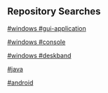 <!--- ![](https://github-readme-stats.vercel.app/api?username=RadAd&show_icons=true&theme=nord) --->
<!--- ![](https://github-readme-stats.vercel.app/api/top-langs/?username=RadAd&layout=compact&theme=nord) --->

<!--- # [Windows](https://github.com/RadAd?tab=repositories&q=%23windows) --->
<!--- [![](https://github-readme-stats.vercel.app/api/pin/?username=RadAd&repo=RadNotepadMFC&theme=nord)](https://github.com/RadAd/RadNotepadMFC) --->
<!--- [![](https://github-readme-stats.vercel.app/api/pin/?username=RadAd&repo=RadLine&theme=nord)](https://github.com/RadAd/RadLine) --->

## Repository Searches
[#windows #gui-application](https://github.com/RadAd?tab=repositories&q=%23windows+%23gui-application)

[#windows #console](https://github.com/RadAd?tab=repositories&q=%23windows+%23console)

[#windows #deskband](https://github.com/RadAd?tab=repositories&q=%23windows+%23deskband)

[#java](https://github.com/RadAd?tab=repositories&q=%23java)

[#android](https://github.com/RadAd?tab=repositories&q=%23android)
